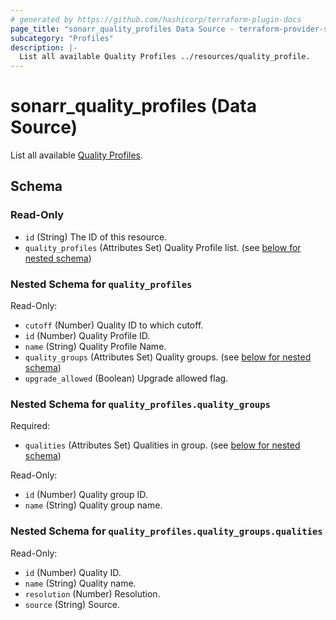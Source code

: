 ```yaml
---
# generated by https://github.com/hashicorp/terraform-plugin-docs
page_title: "sonarr_quality_profiles Data Source - terraform-provider-sonarr"
subcategory: "Profiles"
description: |-
  List all available Quality Profiles ../resources/quality_profile.
---
```


# sonarr_quality_profiles (Data Source)

[subcategory:Profiles]: #
List all available [Quality Profiles](../resources/quality_profile).



<!-- schema generated by tfplugindocs -->
## Schema

### Read-Only

- `id` (String) The ID of this resource.
- `quality_profiles` (Attributes Set) Quality Profile list. (see [below for nested schema](#nestedatt--quality_profiles))

<a id="nestedatt--quality_profiles"></a>
### Nested Schema for `quality_profiles`

Read-Only:

- `cutoff` (Number) Quality ID to which cutoff.
- `id` (Number) Quality Profile ID.
- `name` (String) Quality Profile Name.
- `quality_groups` (Attributes Set) Quality groups. (see [below for nested schema](#nestedatt--quality_profiles--quality_groups))
- `upgrade_allowed` (Boolean) Upgrade allowed flag.

<a id="nestedatt--quality_profiles--quality_groups"></a>
### Nested Schema for `quality_profiles.quality_groups`

Required:

- `qualities` (Attributes Set) Qualities in group. (see [below for nested schema](#nestedatt--quality_profiles--quality_groups--qualities))

Read-Only:

- `id` (Number) Quality group ID.
- `name` (String) Quality group name.

<a id="nestedatt--quality_profiles--quality_groups--qualities"></a>
### Nested Schema for `quality_profiles.quality_groups.qualities`

Read-Only:

- `id` (Number) Quality ID.
- `name` (String) Quality name.
- `resolution` (Number) Resolution.
- `source` (String) Source.


